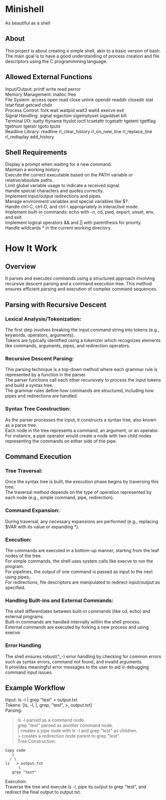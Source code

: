 # Minishell

As beautiful as a shell

## About

This project is about creating a simple shell, akin to a basic version of bash. <br>
The main goal is to have a good understanding of process creation and file descriptors using the C programmming language.

## Allowed External Functions
Input/Output: printf write read perror<br>
Memory Management: malloc free<br>
File System: access open read close unlink opendir readdir closedir stat lstat fstat getcwd chdir<br>
Process Control: fork wait waitpid wait3 wait4 execve exit<br>
Signal Handling: signal sigaction sigemptyset sigaddset kill<br>
Terminal I/O: isatty ttyname ttyslot ioctl tcsetattr tcgetattr tgetent tgetflag tgetnum tgetstr tgoto tputs<br>
Readline Library: readline rl_clear_history rl_on_new_line rl_replace_line rl_redisplay add_history

## Shell Requirements
Display a prompt when waiting for a new command.<br>
Maintain a working history.<br>
Execute the correct executable based on the PATH variable or relative/absolute paths.<br>
Limit global variable usage to indicate a received signal.<br>
Handle special characters and quotes correctly.<br>
Implement input/output redirections and pipes.<br>
Manage environment variables and special variables like $?.<br>
Handle ctrl-C, ctrl-D, and ctrl-\ appropriately in interactive mode.<br>
Implement built-in commands: echo with -n, cd, pwd, export, unset, env, and exit.<br>
Implement logical operators && and || with parenthesis for priority.<br>
Handle wildcards * in the current working directory.<br>

# How It Work

## Overview
It parses and executes commands using a structured approach involving recursive descent parsing and a command execution tree. This method ensures efficient parsing and execution of complex command sequences.

## Parsing with Recursive Descent

### Lexical Analysis/Tokenization:
The first step involves breaking the input command string into tokens (e.g., keywords, operators, arguments).<br>
Tokens are typically identified using a tokenizer which recognizes elements like commands, arguments, pipes, and redirection operators.

### Recursive Descent Parsing:
This parsing technique is a top-down method where each grammar rule is represented by a function in the parser.<br>
The parser functions call each other recursively to process the input tokens and build a syntax tree.<br>
The grammar rules define how commands are structured, including how pipes and redirections are handled.<br>

### Syntax Tree Construction:
As the parser processes the input, it constructs a syntax tree, also known as a parse tree.<br>
Each node in the tree represents a command, an argument, or an operator.<br>
For instance, a pipe operator would create a node with two child nodes representing the commands on either side of the pipe.

## Command Execution

### Tree Traversal:
Once the syntax tree is built, the execution phase begins by traversing this tree.<br>
The traversal method depends on the type of operation represented by each node (e.g., simple command, pipe, redirection).

### Command Expansion:
During traversal, any necessary expansions are performed (e.g., replacing $VAR with its value or expanding *).

### Execution:

The commands are executed in a bottom-up manner, starting from the leaf nodes of the tree.<br>
For simple commands, the shell uses system calls like execve to run the program.<br>
For pipelines, the output of one command is passed as input to the next using pipes.<br>
For redirections, file descriptors are manipulated to redirect input/output as specified.

### Handling Built-ins and External Commands:
The shell differentiates between built-in commands (like cd, echo) and external programs.<br>
Built-in commands are handled internally within the shell process.<br>
External commands are executed by forking a new process and using execve.

### Error Handling
The shell ensures robust(^_-) error handling by checking for common errors such as syntax errors, command not found, and invalid arguments.<br>
It provides meaningful error messages to the user to aid in debugging command input issues.

## Example Workflow
Input: ls -l | grep "test" > output.txt<br>
Tokens: [ls, -l, |, grep, "test", >, output.txt]<br>
Parsing:<br>
>ls -l parsed as a command node.<br>
>grep "test" parsed as another command node.<br>
>| creates a pipe node with ls -l and grep "test" as children.<br>
>\> creates a redirection node parent to grep "test".<br>
Tree Construction:<br>
```
Copy code
   |   
  / \
ls   > output.txt
      \
   grep "test"
```

Execution:<br>
Traverse the tree and execute ls -l, pipe its output to grep "test", and redirect the final output to output.txt.<br>


